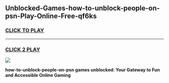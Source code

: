 
## Unblocked-Games-how-to-unblock-people-on-psn-Play-Online-Free-qf6ks
<h3>
<a href="https://premium76.site?title=how-to-unblock-people-on-psn&ref=26A">CLICK TO PLAY</a></h3>
<hr>

<h3>
<a href="https://premium76.site?title=how-to-unblock-people-on-psn&ref=26A">CLICK 2 PLAY</a>
  
</h3>

<a href="https://premium76.site?title=how-to-unblock-people-on-psn&ref=26A"><img src="https://clearcache.store/games.png"></a>


**how-to-unblock-people-on-psn games unblocked: Your Gateway to Fun and Accessible Online Gaming**
